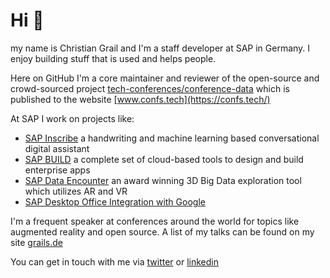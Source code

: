 # Hi 👋

my name is Christian Grail and I'm a staff developer at SAP in Germany. I enjoy building stuff that is used and helps people.

Here on GitHub I'm a core maintainer and reviewer of the open-source and crowd-sourced project [tech-conferences/conference-data](https://github.com/tech-conferences/conference-data) which is published to the website [www.confs.tech](https://confs.tech/)

At SAP I work on projects like:
- [SAP Inscribe](https://www.youtube.com/watch?v=kICnfrqOizw) a handwriting and machine learning based conversational digital assistant
- [SAP BUILD](https://www.youtube.com/watch?v=E3aPm0HP2x4) a complete set of cloud-based tools to design and build enterprise apps
- [SAP Data Encounter](https://sapvideoa35699dc5.hana.ondemand.com/?entry_id=0_mdjdr8rn) an award winning 3D Big Data exploration tool which utilizes AR and VR
- [SAP Desktop Office Integration with Google](https://blogs.sap.com/2023/03/08/how-to-enable-the-sap-desktop-office-integration-for-sap-gui-for-html-and-sap-gui-for-java/)
  
I'm a frequent speaker at conferences around the world for topics like augmented reality and open source. A list of my talks can be found on my site [grails.de](https://grails.de/about)

You can get in touch with me via [twitter](https://twitter.com/cgrail) or [linkedin](https://www.linkedin.com/in/cgrail/)
